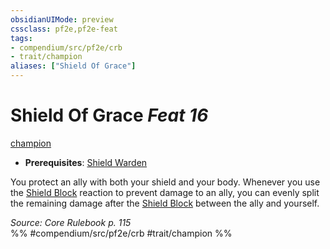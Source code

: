 ```yaml
---
obsidianUIMode: preview
cssclass: pf2e,pf2e-feat
tags:
- compendium/src/pf2e/crb
- trait/champion
aliases: ["Shield Of Grace"]
---
```

# Shield Of Grace  *Feat 16*  
[champion](rules/traits/champion.md "Champion Class Trait")  

- **Prerequisites**: [Shield Warden](compendium/feats/shield-warden-champion.md)

You protect an ally with both your shield and your body. Whenever you use the [Shield Block](compendium/feats/shield-block.md) reaction to prevent damage to an ally, you can evenly split the remaining damage after the [Shield Block](compendium/feats/shield-block.md) between the ally and yourself.

*Source: Core Rulebook p. 115*  
%% #compendium/src/pf2e/crb #trait/champion %%